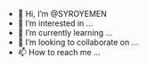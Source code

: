 - 👋 Hi, I’m @SYROYEMEN
- 👀 I’m interested in ...
- 🌱 I’m currently learning ...
- 💞️ I’m looking to collaborate on ...
- 📫 How to reach me ...

<!---
SYROYEMEN/SYROYEMEN is a ✨ special ✨ repository because its `README.md` (this file) appears on your GitHub profile.
You can click the Preview link to take a look at your changes.
--->

